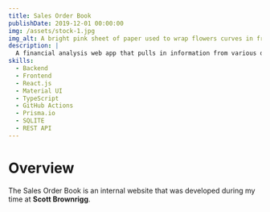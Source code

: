 ```yaml
---
title: Sales Order Book
publishDate: 2019-12-01 00:00:00
img: /assets/stock-1.jpg
img_alt: A bright pink sheet of paper used to wrap flowers curves in front of rich blue background
description: |
  A financial analysis web app that pulls in information from various data sources and displays them.
skills:
  - Backend
  - Frontend
  - React.js
  - Material UI
  - TypeScript
  - GitHub Actions
  - Prisma.io
  - SQLITE
  - REST API
---
```


# Overview

The Sales Order Book is an internal website that was developed during my time at **Scott Brownrigg**.
